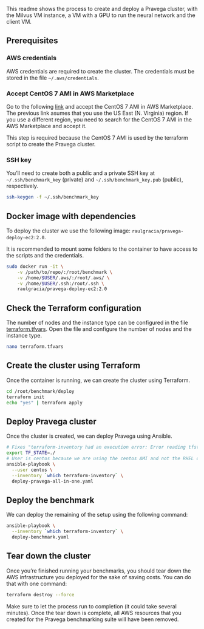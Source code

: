 This readme shows the process to create and deploy a Pravega cluster, with the Milvus VM instance, a VM with a GPU to run the neural network and the client VM. 

## Prerequisites

### AWS credentials
AWS credentials are required to create the cluster. The credentials must be stored in the file `~/.aws/credentials`.

### Accept CentOS 7 AMI in AWS Marketplace
Go to the following [link](https://aws.amazon.com/marketplace/server/procurement?productId=d9a3032a-921c-4c6d-b150-bde168105e42
) and accept the CentOS 7 AMI in AWS Marketplace. The previous link asumes that you use the US East (N. Virginia) region. If you use a different region, you need to search for the CentOS 7 AMI in the AWS Marketplace and accept it.

This step is required because the CentOS 7 AMI is used by the terraform script to create the Pravega cluster.

### SSH key
You’ll need to create both a public and a private SSH key at `~/.ssh/benchmark_key` (private) and `~/.ssh/benchmark_key.pub` (public), respectively.

``` bash
ssh-keygen -f ~/.ssh/benchmark_key
```


## Docker image with dependencies

To deploy the cluster we use the following image: `raulgracia/pravega-deploy-ec2:2.0`.

It is recommended to mount some folders to the container to have access to the scripts and the credentials.

``` bash
sudo docker run -it \
	-v /path/to/repo/:/root/benchmark \
	-v /home/$USER/.aws/:/root/.aws/ \
	-v /home/$USER/.ssh:/root/.ssh \
	raulgracia/pravega-deploy-ec2:2.0 
```

## Check the Terraform configuration
The number of nodes and the instance type can be configured in the file [terraform.tfvars](terraform.tfvars). Open the file and configure the number of nodes and the instance type.

``` bash
nano terraform.tfvars
```

## Create the cluster using Terraform

Once the container is running, we can create the cluster using Terraform.

``` bash
cd /root/benchmark/deploy
terraform init
echo "yes" | terraform apply
```


## Deploy Pravega cluster

Once the cluster is created, we can deploy Pravega using Ansible.

``` bash
# Fixes "terraform-inventory had an execution error: Error reading tfstate file: 0.12 format error"
export TF_STATE=./
# User is centos because we are using the centos AMI and not the RHEL one.
ansible-playbook \
  --user centos \
  --inventory `which terraform-inventory` \
  deploy-pravega-all-in-one.yaml
```


## Deploy the benchmark

We can deploy the remaining of the setup using the following command:

``` bash
ansible-playbook \
  --inventory `which terraform-inventory` \
  deploy-benchmark.yaml
```


## Tear down the cluster
Once you’re finished running your benchmarks, you should tear down the AWS infrastructure you deployed for the sake of saving costs. You can do that with one command:

``` bash
terraform destroy --force
```

Make sure to let the process run to completion (it could take several minutes). Once the tear down is complete, all AWS resources that you created for the Pravega benchmarking suite will have been removed.